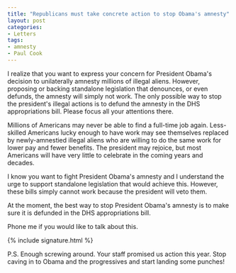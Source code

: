 ```yaml
---
title: "Republicans must take concrete action to stop Obama's amnesty"
layout: post
categories:
- Letters
tags:
- amnesty
- Paul Cook
---
```


I realize that you want to express your concern for President Obama's decision to unilaterally amnesty millions of illegal aliens. However, proposing or backing standalone legislation that denounces, or even defunds, the amnesty will simply not work. The only possible way to stop the president's illegal actions is to defund the amnesty in the DHS appropriations bill. Please focus all your attentions there.

Millions of Americans may never be able to find a full-time job again. Less-skilled Americans lucky enough to have work may see themselves replaced by newly-amnestied illegal aliens who are willing to do the same work for lower pay and fewer benefits. The president may rejoice, but most Americans will have very little to celebrate in the coming years and decades.

I know you want to fight President Obama's amnesty and I understand the urge to support standalone legislation that would achieve this. However, these bills simply cannot work because the president will veto them.

At the moment, the best way to stop President Obama's amnesty is to make sure it is defunded in the DHS appropriations bill.

Phone me if you would like to talk about this.

{% include signature.html %}

P.S. Enough screwing around. Your staff promised us action this year. Stop caving in to Obama and the progressives and start landing some punches!
